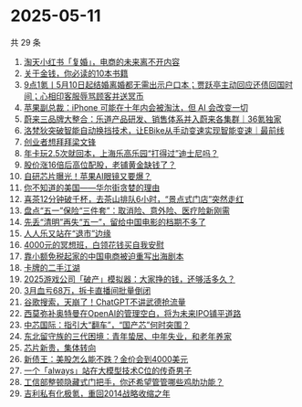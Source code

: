 # 2025-05-11

共 29 条

<!-- BEGIN 36KR -->
<!-- 最后更新时间 2025-05-11 05:13:39 +0800 -->
1. [淘天小红书「复婚」，电商的未来离不开内容](https://36kr.com/p/3285390927652103)
1. [关于金钱，你必读的10本书籍](https://36kr.com/p/3255620803277063)
1. [9点1氪丨5月10日起结婚离婚都无需出示户口本；贾跃亭主动回应还债回国时间；心相印客服辱骂顾客并送冥币](https://36kr.com/p/3285649073382272)
1. [苹果副总裁：iPhone 可能在十年内会被淘汰，但 AI 会改变一切](https://36kr.com/p/3286268513690501)
1. [蔚来三品牌大整合：乐道产品研发、销售体系并入蔚来各集群｜36氪独家](https://36kr.com/p/3285431148438407)
1. [洛梵狄突破智能自动换挡技术，让EBike从手动变速实现智能变速｜最前线](https://36kr.com/p/3285508867285895)
1. [创业者想拜拜梁文锋](https://36kr.com/p/3286397762691719)
1. [年卡玩2.5次就回本，上海乐高乐园“打得过”迪士尼吗？](https://36kr.com/p/3285499524506498)
1. [股价涨16倍后高位配股，老铺黄金缺钱了？](https://36kr.com/p/3285507710329734)
1. [自研芯片曝光！苹果AI眼镜又要爆？](https://36kr.com/p/3285500566594437)
1. [你不知道的美国——华尔街贪婪的理由](https://36kr.com/p/3286062420910985)
1. [喜茶12分钟破千杯，去茶山排队6小时，“景点式门店”突然走红](https://36kr.com/p/3286124193686153)
1. [盘点“五一”保险“三件套”：取消险、意外险、医疗险新刚需](https://36kr.com/p/3285341615170178)
1. [先丢“清明”再失“五一”，留给中国电影的档期不多了](https://36kr.com/p/3285484137948041)
1. [人人乐又站在“退市”边缘](https://36kr.com/p/3285361435616129)
1. [4000元的冥想班，白领花钱买自我安慰](https://36kr.com/p/3286316773532544)
1. [靠小额免税起家的中国电商被迫重写出海剧本](https://36kr.com/p/3286061907993219)
1. [卡牌的二手江湖](https://36kr.com/p/3286241120625287)
1. [2025游戏公司「破产」模拟器：大家挣的钱，还够活多久？](https://36kr.com/p/3285533267468932)
1. [3月血亏68万，拆卡直播间批量倒闭](https://36kr.com/p/3286483792143232)
1. [谷歌搜索，天崩了！ChatGPT不讲武德抢流量](https://36kr.com/p/3286238246757254)
1. [西莫弥补奥特曼在OpenAI的管理空白，将为未来IPO铺平道路](https://36kr.com/p/3286247287939971)
1. [中芯国际：指引大“翻车”，“国产芯”何时突围？](https://36kr.com/p/3284154324984710)
1. [东北留守族的三代困境：青年蛰居、中年失业，和老年养家](https://36kr.com/p/3280528521470345)
1. [芯片新贵，集体转向](https://36kr.com/p/3286202369385094)
1. [新债王：美股怎么能不跌？金价会到4000美元](https://36kr.com/p/3286294474662534)
1. [一个「always」站在大模型技术C位的传奇男子](https://36kr.com/p/3286190213571205)
1. [工信部整顿隐藏式门把手，你还希望管管哪些鸡肋功能？](https://36kr.com/p/3286127922832264)
1. [吉利私有化极氪，重回2014战略收缩之年](https://36kr.com/p/3284017514635905)
<!-- END 36KR -->